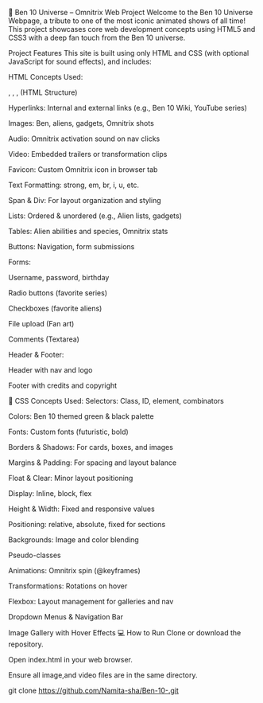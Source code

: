 💚 Ben 10 Universe – Omnitrix Web Project
Welcome to the Ben 10 Universe Webpage, a tribute to one of the most iconic animated shows of all time! This project showcases core web development concepts using HTML5 and CSS3 with a deep fan touch from the Ben 10 universe.

Project Features
This site is built using only HTML and CSS (with optional JavaScript for sound effects), and includes:

HTML Concepts Used:
<!DOCTYPE html>, <html>, <head>, <body> (HTML Structure)

Hyperlinks: Internal and external links (e.g., Ben 10 Wiki, YouTube series)

Images: Ben, aliens, gadgets, Omnitrix shots

Audio: Omnitrix activation sound on nav clicks

Video: Embedded trailers or transformation clips

Favicon: Custom Omnitrix icon in browser tab

Text Formatting: strong, em, br, i, u, etc.

Span & Div: For layout organization and styling

Lists: Ordered & unordered (e.g., Alien lists, gadgets)

Tables: Alien abilities and species, Omnitrix stats

Buttons: Navigation, form submissions

Forms:

Username, password, birthday

Radio buttons (favorite series)

Checkboxes (favorite aliens)

File upload (Fan art)

Comments (Textarea)

Header & Footer:

Header with nav and logo

Footer with credits and copyright

🎨 CSS Concepts Used:
Selectors: Class, ID, element, combinators

Colors: Ben 10 themed green & black palette

Fonts: Custom fonts (futuristic, bold)

Borders & Shadows: For cards, boxes, and images

Margins & Padding: For spacing and layout balance

Float & Clear: Minor layout positioning

Display: Inline, block, flex

Height & Width: Fixed and responsive values

Positioning: relative, absolute, fixed for sections

Backgrounds: Image and color blending

Pseudo-classes 

Animations: Omnitrix spin (@keyframes)

Transformations: Rotations on hover

Flexbox: Layout management for galleries and nav

Dropdown Menus & Navigation Bar

Image Gallery with Hover Effects
💻 How to Run
Clone or download the repository.

Open index.html in your web browser.

Ensure all image,and video files are in the same directory.

git clone https://github.com/Namita-sha/Ben-10-.git
